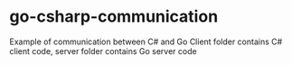 # go-csharp-communication
Example of communication between C# and Go
Client folder contains C# client code, server folder contains Go server code
